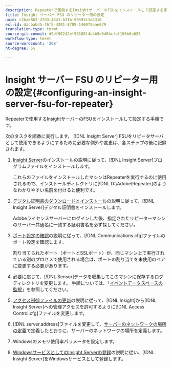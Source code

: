 ```yaml
---
description: Repeaterで使用するInsightサーバーのFSUをインストールして設定する手順です。
title: Insight サーバー FSU のリピーター用の設定
uuid: c2bae862-37d3-4841-b31b-59593c1e4316
exl-id: dacbabd5-f6f5-4201-8709-146075eae679
translation-type: tm+mt
source-git-commit: d9df90242ef96188f4e4b5e6d04cfef196b0a628
workflow-type: tm+mt
source-wordcount: '268'
ht-degree: 5%

---
```


# Insight サーバー FSU のリピーター用の設定{#configuring-an-insight-server-fsu-for-repeater}

Repeaterで使用するInsightサーバーのFSUをインストールして設定する手順です。

次のタスクを順番に実行します。 [!DNL Insight Server] FSUをリピータサーバとして使用できるようにするために必要な例外や変更は、各ステップの後に記録されます。

1. [Insight Server](../../../../home/c-inst-svr/c-install-ins-svr/c-install-ins-svr.md#concept-1c796b4ca427474f99ec6ba34d8254cd)のインストールの説明に従って、[!DNL Insight Server]プログラムファイルをインストールします。

   これらのファイルをインストールしたマシンはRepeaterを実行するのに使用されるので、インストールディレクトリに[!DNL D:\Adobe\Repeater]のようなわかりやすい名前を付けると便利です。

1. [デジタル証明書のダウンロードとインストール](../../../../home/c-inst-svr/c-install-ins-svr/t-install-proc-inst-svr-dpu/c-dnld-dgtl-cert/c-dnld-dgtl-cert.md#concept-4f79c240492f4e52b6375b4b3bbefa17)の説明に従って、[!DNL Insight Server]デジタル証明書をインストールします。

   Adobeライセンスサーバーにログインした後、指定されたリピーターマシンのサーバー共通名に一致する証明書名を必ず探してください。

1. [ポート設定の確認](../../../../home/c-inst-svr/c-install-ins-svr/t-install-proc-inst-svr-dpu/t-chk-pt-stgs.md#task-a91191b0a19e4437aa535a27c734ae64)の説明に従って、[!DNL Communications.cfg]ファイルのポート設定を確認します。

   割り当てられたポート（ポートとSSLポート）が、同じマシン上で実行されている別のプロセスで使用される場合は、ポートの割り当てを未使用のペアに変更する必要があります。

1. 必要に応じて、[!DNL Sensor]データを収集してこのマシンに保存するログディレクトリを変更します。 手順については、「[イベントデータスペースの監視](../../../../home/c-inst-svr/c-admin-inst-svr/c-mntr-disk-spc/t-mntr-evt-data-spc.md#task-a54d4bd16b96437f943cd09e5d848440)」を参照してください。
1. [アクセス制御ファイルの更新](../../../../home/c-inst-svr/c-install-ins-svr/t-install-proc-inst-svr-dpu/c-updt-accss-ctrl-file.md#concept-fb9aa0c0e0664c018528f56d01c4808d)の説明に従って、[!DNL Insight]から[!DNL Insight Server]への管理アクセスを許可するように[!DNL Access Control.cfg]ファイルを変更します。
1. [!DNL server.address]ファイルを変更して、[サーバーのネットワークの場所の定義](../../../../home/c-inst-svr/c-install-ins-svr/t-install-proc-inst-svr-dpu/c-svrs-ntwk-loc/c-svrs-ntwk-loc.md#concept-87dd2aa3448c415ca1285bc445a8c649)で定義したとおりに、サーバーのネットワークの場所を定義します。
1. Windowsのメモリ使用率パラメータを設定します。
1. [WindowsサービスとしてのInsight Serverの登録](../../../../home/c-inst-svr/c-install-ins-svr/t-install-proc-inst-svr-dpu/c-reg-wdws-svc.md#concept-f2c7aa891d544a2595aa01d0d796a540)の説明に従い、[!DNL Insight Server]をWindowsサービスとして登録します。
